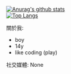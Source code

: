 [![Anurag's github stats](https://github-readme-stats.vercel.app/api?username=WolfLangD&theme=gruvbox)](https://github.com/WolfLangD/github-readme-stats)  
[![Top Langs](https://github-readme-stats.vercel.app/api/top-langs/?username=WolfLangD&layout=compact&theme=gruvbox)](https://github.com/WolfLangD/github-readme-stats)

關於我:
- boy
- 14y
- like coding (play)

社交媒體:
None

<!---
WolfLangD/WolfLangD is a ✨ special ✨ repository because its `README.md` (this file) appears on your GitHub profile.
You can click the Preview link to take a look at your changes.
--->
